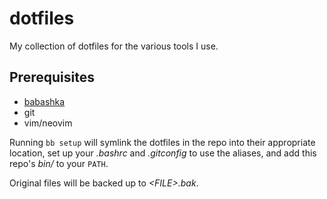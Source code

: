 # dotfiles

My collection of dotfiles for the various tools I use.

## Prerequisites

* [babashka](https://babashka.org)
* git
* vim/neovim

Running `bb setup` will symlink the dotfiles in the repo into their appropriate
location, set up your _.bashrc_ and _.gitconfig_ to use the aliases, and add
this repo's _bin/_ to your `PATH`.

Original files will be backed up to _\<FILE\>.bak_.
